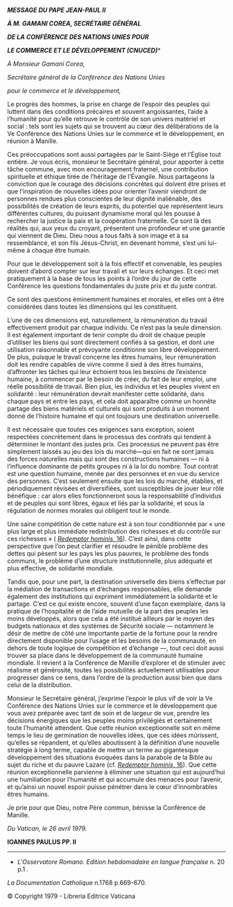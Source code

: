 ***MESSAGE DU PAPE JEAN-PAUL II***

***À M. GAMANI COREA, SECRÉTAIRE GÉNÉRAL***

***DE LA CONFÉRENCE DES NATIONS UNIES POUR***

***LE COMMERCE ET LE DÉVELOPPEMENT (CNUCED)****

*À Monsieur Gamani Corea,*

*Secrétaire général de la Conférence des Nations Unies*

*pour le commerce et le développement,*

Le progrès des hommes, la prise en charge de l’espoir des peuples qui luttent dans des conditions précaires et souvent angoissantes, l’aide à l’humanité pour qu’elle retrouve le contrôle de son univers matériel et social : tels sont les sujets qui se trouvent au cœur des délibérations de la Ve Conférence des Nations Unies sur le commerce et le développement, en réunion à Manille.

Ces préoccupations sont aussi partagées par le Saint-Siège et l’Église tout entière. Je vous écris, monsieur le Secrétaire général, pour apporter à cette tâche commune, avec mon encouragement fraternel, une contribution spirituelle et éthique tirée de l’héritage de l’Évangile. Nous partageons la conviction que le courage des décisions concrètes qui doivent être prises et que l’inspiration de nouvelles idées pour orienter l’avenir viendront de personnes rendues plus conscientes de leur dignité inaliénable, des possibilités de création de leurs esprits, du potentiel que représentent leurs différentes cultures, du puissant dynamisme moral qui les pousse à rechercher la justice la paix et la coopération fraternelle. Ce sont là des réalités qui, aux yeux du croyant, présentent une profondeur et une garantie qui viennent de Dieu. Dieu nous a tous faits à son image et à sa ressemblance, et son fils Jésus-Christ, en devenant homme, s’est uni lui-même à chaque être humain.

Pour que le développement soit à la fois effectif et convenable, les peuples doivent d’abord compter sur leur travail et sur leurs échanges. Et ceci met pratiquement à la base de tous les points à l’ordre du jour de cette Conférence les questions fondamentales du juste prix et du juste contrat.

Ce sont des questions éminemment humaines et morales, et elles ont à être considérées dans toutes les dimensions qui les constituent.

L’une de ces dimensions est, naturellement, la rémunération du travail effectivement produit par chaque individu. Ce n’est pas la seule dimension. Il est également important de tenir compte du droit de chaque peuple d’utiliser les biens qui sont directement confiés à sa gestion, et dont une utilisation raisonnable et prévoyante conditionne son libre développement. De plus, puisque le travail concerne les êtres humains, leur rémunération doit les rendre capables de vivre comme il sied à des êtres humains, d’affronter les tâches qui leur échoient tous les besoins de l’existence humaine, à commencer par le besoin de créer, du fait de leur emploi, une réelle possibilité de travail. Bien plus, les individus et les peuples vivent en solidarité : leur rémunération devrait manifester cette solidarité, dans chaque pays et entre les pays, et cela doit apparaître comme un honnête partage des biens matériels et culturels qui sont produits à un moment donné de l’histoire humaine et qui ont toujours une destination universelle.

Il est nécessaire que toutes ces exigences sans exception, soient respectées concrètement dans le processus des contrats qui tendent à déterminer le montant des justes prix. Ces processus ne peuvent pas être simplement laissés au jeu des lois du marché—qui en fait ne sont jamais des forces naturelles mais qui sont des constructions humaines — ni à l’influence dominante de petits groupes ni à la loi du nombre. Tout contrat est une question humaine, menée par des personnes et en vue du service des personnes. C’est seulement ensuite que les lois du marché, établies, et périodiquement révisées et diversifiées, sont susceptibles de jouer leur rôle bénéfique : car alors elles fonctionneront sous la responsabilité d’individus et de peuples qui sont libres, égaux et liés par la solidarité, et sous la régulation de normes morales qui obligent tout le monde.

Une saine compétition de cette nature est à son tour conditionnée par « une plus large et plus immédiate redistribution des richesses et du contrôle sur ces richesses » ( [*Redemptor hominis*, 16](http://www.vatican.va/edocs/FRA0077/__P4.HTM)). C’est ainsi, dans cette perspective que l’on peut clarifier et résoudre le pénible problème des dettes qui pèsent sur les pays les plus pauvres, le problème des fonds communs, le problème d’une structure institutionnelle, plus adéquate et plus effective, de solidarité mondiale.

Tandis que, pour une part, la destination universelle des biens s’effectue par la médiation de transactions et d’échanges responsables, elle demande également des institutions qui expriment immédiatement la solidarité et le partage. C’est ce qui existe encore, souvent d’une façon exemplaire, dans la pratique de l’hospitalité et de l’aide mutuelle de la part des peuples les moins développés, alors que cela a été institué ailleurs par le moyen des budgets nationaux et des systèmes de Sécurité sociale — notamment le désir de mettre de côté une importante partie de la fortune pour la rendre directement disponible pour l’usage et les besoins de la communauté, en dehors de toute logique de compétition et d’échange —, tout ceci doit aussi trouver sa place dans le développement de la communauté humaine mondiale. Il revient à la Conférence de Manille d’explorer et de stimuler avec réalisme et générosité, toutes les possibilités actuellement utilisables pour progresser dans ce sens, dans l’ordre de la production aussi bien que dans celui de la distribution.

Monsieur le Secrétaire général, j’exprime l’espoir le plus vif de voir la Ve Conférence des Nations Unies sur le commerce et le développement que vous avez préparée avec tant de soin et de largeur de vue, prendre les décisions énergiques que les peuples moins privilégiés et certainement toute l’humanité attendent. Que cette réunion exceptionnelle soit en même temps le lieu de germination de nouvelles idées, que ces idées mûrissent, qu’elles se répandent, et qu’elles aboutissent à la définition d’une nouvelle stratégie à long terme, capable de mettre un terme au gigantesque développement des situations évoquées dans la parabole de la Bible au sujet du riche et du pauvre Lazare (cf. [*Redemptor hominis*, 16](http://www.vatican.va/edocs/FRA0077/__P4.HTM)). Que cette réunion exceptionnelle parvienne à éliminer une situation qui est aujourd’hui une humiliation pour l’humanité et qui accumule des menaces pour l’avenir, et qu’ainsi un nouvel espoir puisse pénétrer dans le cœur d’innombrables êtres humains.

Je prie pour que Dieu, notre Père commun, bénisse la Conférence de Manille.

*Du Vatican, le 26 avril 1979.*

**IOANNES PAULUS PP. II**

* * *

* *L'Osservatore Romano. Edition hebdomadaire en langue française* n. 20 p.1 *.*

*La Documentation Catholique* n.1768 p.669-670.

© Copyright 1979 - Libreria Editrice Vaticana